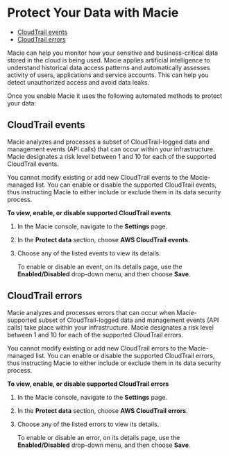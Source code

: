 # Protect Your Data with Macie<a name="macie-protect-data"></a>


+ [CloudTrail events](#cloud-trail-events)
+ [CloudTrail errors](#cloud-trail-errors)

Macie can help you monitor how your sensitive and business\-critical data stored in the cloud is being used\. Macie applies artificial intelligence to understand historical data access patterns and automatically assesses activity of users, applications and service accounts\. This can help you detect unauthorized access and avoid data leaks\.

Once you enable Macie it uses the following automated methods to protect your data:

## CloudTrail events<a name="cloud-trail-events"></a>

Macie analyzes and processes a subset of CloudTrail\-logged data and management events \(API calls\) that can occur within your infrastructure\. Macie designates a risk level between 1 and 10 for each of the supported CloudTrail events\. 

You cannot modify existing or add new CloudTrail events to the Macie\-managed list\. You can enable or disable the supported CloudTrail events, thus instructing Macie to either include or exclude them in its data security process\.

**To view, enable, or disable supported CloudTrail events**

1. In the Macie console, navigate to the **Settings** page\.

1. In the **Protect data** section, choose **AWS CloudTrail events**\.

1. Choose any of the listed events to view its details\.

   To enable or disable an event, on its details page, use the **Enabled/Disabled** drop\-down menu, and then choose **Save**\.

## CloudTrail errors<a name="cloud-trail-errors"></a>

Macie analyzes and processes errors that can occur when Macie\-supported subset of CloudTrail\-logged data and management events \(API calls\) take place within your infrastructure\. Macie designates a risk level between 1 and 10 for each of the supported CloudTrail errors\. 

You cannot modify existing or add new CloudTrail errors to the Macie\-managed list\. You can enable or disable the supported CloudTrail errors, thus instructing Macie to either include or exclude them in its data security process\.

**To view, enable, or disable supported CloudTrail errors**

1. In the Macie console, navigate to the **Settings** page\.

1. In the **Protect data** section, choose **AWS CloudTrail errors**\.

1. Choose any of the listed errors to view its details\.

   To enable or disable an error, on its details page, use the **Enabled/Disabled** drop\-down menu, and then choose **Save**\.